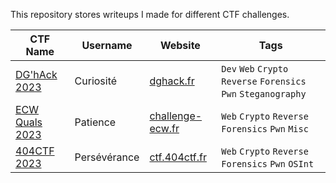This repository stores writeups I made for different CTF challenges.

| CTF Name | Username | Website | Tags |
| -------- | -------- | ------- | ---- |
| [DG'hAck 2023](./DGHACK2023) | Curiosité | [dghack.fr](dghack.fr) | `Dev` `Web` `Crypto` `Reverse` `Forensics` `Pwn` `Steganography` |
| [ECW Quals 2023](./ECWQuals2023 ) | Patience | [challenge-ecw.fr](challenge-ecw.fr) | `Web` `Crypto` `Reverse` `Forensics` `Pwn` `Misc` |
| [404CTF 2023](./404CTF2023) | Persévérance | [ctf.404ctf.fr](ctf.404ctf.fr) | `Web` `Crypto` `Reverse` `Forensics` `Pwn` `OSInt` |


